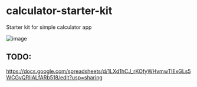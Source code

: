 # calculator-starter-kit
Starter kit for simple calculator app

![image](https://github.com/RafaelJon/calculator-starter-kit/assets/48627914/70dfbd24-c381-48cf-b5e5-9830d6d5af9d)

## TODO:
https://docs.google.com/spreadsheets/d/1LXd1hCJ_rKOfyWHvmwTlExGLs5WCGvQRIiALfARb518/edit?usp=sharing
